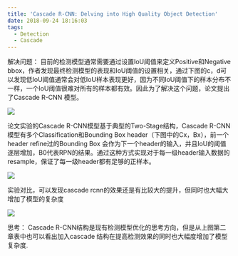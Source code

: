 ```yaml
---
title: 'Cascade R-CNN: Delving into High Quality Object Detection'
date: 2018-09-24 18:16:03
tags:
  - Detection
  - Cascade
---
```

解决问题：
目前的检测模型通常需要通过设置IoU阈值来定义Positive和Negative bbox，作者发现最终检测模型的表现和IoU阈值的设置相关，通过下图的c，d可以发现低IoU阈值通常会对低IoU样本表现更好，因为不同IoU阈值下的样本分布不一样，一个IoU阈值很难对所有的样本都有效。因此为了解决这个问题，论文提出了Cascade R-CNN 模型。

![](Cascade-R-CNN-Delving-into-High-Quality-Object-Detection-image002.png)

论文实验的Cascade R-CNN模型基于典型的Two-Stage结构，Cascade R-CNN模型有多个Classification和Bounding Box header（下图中的Cx，Bx），前一个header refine过的Bounding Box 会作为下一个header的输入，并且IoU的阈值逐层增加，B0代表RPN的结果。通过这种方式实现对于每一级header输入数据的resample，保证了每一级header都有足够的正样本。

![](Cascade-R-CNN-Delving-into-High-Quality-Object-Detection-image003.png)

实验对比，可以发现cascade rcnn的效果还是有比较大的提升，但同时也大幅大增加了模型的复杂度

![](Cascade-R-CNN-Delving-into-High-Quality-Object-Detection-image004.png)

思考：
Cascade R-CNN结构是现有检测模型优化的思考方向，但是从上图第二章表中也可以看出加入cascade 结构在提高检测效果的同时也大幅度增加了模型复杂度.
